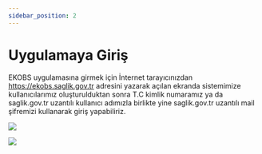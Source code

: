 ```yaml
---
sidebar_position: 2
---
```


# Uygulamaya Giriş

EKOBS uygulamasına girmek için İnternet tarayıcınızdan  https://ekobs.saglik.gov.tr adresini yazarak açılan ekranda sistemimize kullanıcılarımız oluşturulduktan sonra T.C kimlik numaramız ya da saglik.gov.tr uzantılı kullanıcı adımızla birlikte yine saglik.gov.tr uzantılı mail şifremizi kullanarak giriş yapabiliriz.

![](/img/ug.jpg)

![](/img/ogn.jpg)